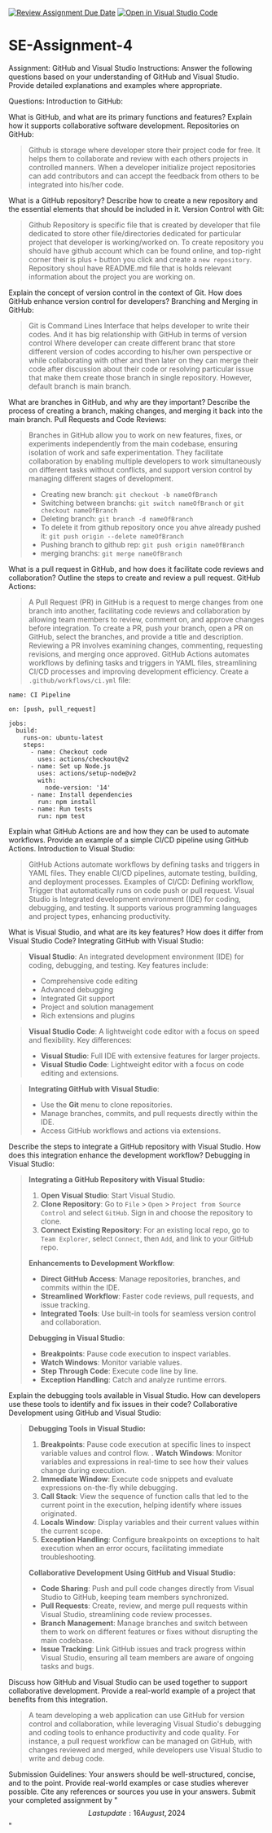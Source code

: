 [![Review Assignment Due Date](https://classroom.github.com/assets/deadline-readme-button-22041afd0340ce965d47ae6ef1cefeee28c7c493a6346c4f15d667ab976d596c.svg)](https://classroom.github.com/a/GvXCZgfk)
[![Open in Visual Studio Code](https://classroom.github.com/assets/open-in-vscode-2e0aaae1b6195c2367325f4f02e2d04e9abb55f0b24a779b69b11b9e10269abc.svg)](https://classroom.github.com/online_ide?assignment_repo_id=15555780&assignment_repo_type=AssignmentRepo)
# SE-Assignment-4
Assignment: GitHub and Visual Studio
Instructions:
Answer the following questions based on your understanding of GitHub and Visual Studio. Provide detailed explanations and examples where appropriate.

Questions:
Introduction to GitHub:

What is GitHub, and what are its primary functions and features? Explain how it supports collaborative software development.
Repositories on GitHub:
>Github is storage where developer store their project code for free. It helps them to collaborate and review with each others projects in controlled manners. When a developer initialize project repositories can add contributors and can accept the feedback from others to be integrated into his/her code.

What is a GitHub repository? Describe how to create a new repository and the essential elements that should be included in it.
Version Control with Git:
> Github Repository is specific file that is created by developer that file dedicated to store other file/directories dedicated for particular project that developer is working/worked on.
> To create repository you should have github account which can be found online, and top-right corner their is plus `+` button you click and create a `new repository`. Repository shoul have README.md file that is holds relevant information about the project you are working on.

Explain the concept of version control in the context of Git. How does GitHub enhance version control for developers?
Branching and Merging in GitHub:
>Git is Command Lines Interface that helps developer to write their codes. And it has big relationship with GitHub in terms of version control Where developer can create different branc that store different version of codes according to his/her own perspective or while collaborating with other and then later on they can merge their code after discussion about their code or resolving particular issue that make them create those branch in single repository. However, default branch is main branch.

What are branches in GitHub, and why are they important? Describe the process of creating a branch, making changes, and merging it back into the main branch.
Pull Requests and Code Reviews:
> Branches in GitHub allow you to work on new features, fixes, or experiments independently from the main codebase, ensuring isolation of work and safe experimentation. They facilitate collaboration by enabling multiple developers to work simultaneously on different tasks without conflicts, and support version control by managing different stages of development.
> - Creating new branch: ```git checkout -b nameOfBranch ```
> - Switching between branchs: ```git switch nameOfBranch``` or ```git checkout nameOfBranch```
> - Deleting branch: ```git branch -d nameOfBranch```
> - To delete it from github repository once you ahve already pushed it: ```git push origin --delete nameOfBranch```
> - Pushing branch to github rep: ```git push origin nameOfBranch```
> - merging branchs: ```git merge nameOfBranch```

What is a pull request in GitHub, and how does it facilitate code reviews and collaboration? Outline the steps to create and review a pull request.
GitHub Actions:
> A Pull Request (PR) in GitHub is a request to merge changes from one branch into another, facilitating code reviews and collaboration by allowing team members to review, comment on, and approve changes before integration. To create a PR, push your branch, open a PR on GitHub, select the branches, and provide a title and description. Reviewing a PR involves examining changes, commenting, requesting revisions, and merging once approved. 
>GitHub Actions automates workflows by defining tasks and triggers in YAML files, streamlining CI/CD processes and improving development efficiency.
> Create a `.github/workflows/ci.yml` file:
```
name: CI Pipeline

on: [push, pull_request]

jobs:
  build:
    runs-on: ubuntu-latest
    steps:
      - name: Checkout code
        uses: actions/checkout@v2
      - name: Set up Node.js
        uses: actions/setup-node@v2
        with:
          node-version: '14'
      - name: Install dependencies
        run: npm install
      - name: Run tests
        run: npm test
 ```



Explain what GitHub Actions are and how they can be used to automate workflows. Provide an example of a simple CI/CD pipeline using GitHub Actions.
Introduction to Visual Studio:
>GitHub Actions automate workflows by defining tasks and triggers in YAML files. They enable CI/CD pipelines, automate testing, building, and deployment processes.
> Examples of CI/CD: Defining workflow, Trigger that automatically runs on code push or pull request.
> Visual Studio is Integrated development environment (IDE) for coding, debugging, and testing. It supports various programming languages and project types, enhancing productivity.

What is Visual Studio, and what are its key features? How does it differ from Visual Studio Code?
Integrating GitHub with Visual Studio:
> **Visual Studio**: An integrated development environment (IDE) for coding, debugging, and testing. Key features include:
> - Comprehensive code editing
> - Advanced debugging
> - Integrated Git support
> - Project and solution management
> - Rich extensions and plugins

> **Visual Studio Code**: A lightweight code editor with a focus on speed and flexibility. Key differences:
> - **Visual Studio**: Full IDE with extensive features for larger projects.
> - **Visual Studio Code**: Lightweight editor with a focus on code editing and extensions.

> **Integrating GitHub with Visual Studio**: 
> - Use the **Git** menu to clone repositories.
> - Manage branches, commits, and pull requests directly within the IDE.
> - Access GitHub workflows and actions via extensions.


Describe the steps to integrate a GitHub repository with Visual Studio. How does this integration enhance the development workflow?
Debugging in Visual Studio:
> **Integrating a GitHub Repository with Visual Studio:**
> 
> 1. **Open Visual Studio**: Start Visual Studio.
> 2. **Clone Repository**: Go to `File` > `Open` > `Project from Source Control` and select `GitHub`. Sign in and choose the repository to clone.
> 3. **Connect Existing Repository**: For an existing local repo, go to `Team Explorer`, select `Connect`, then `Add`, and link to your GitHub repo.
> 
> **Enhancements to Development Workflow**:
> - **Direct GitHub Access**: Manage repositories, branches, and commits within the IDE.
> - **Streamlined Workflow**: Faster code reviews, pull requests, and issue tracking.
> - **Integrated Tools**: Use built-in tools for seamless version control and collaboration.
> 
> **Debugging in Visual Studio**:
> - **Breakpoints**: Pause code execution to inspect variables.
> - **Watch Windows**: Monitor variable values.
> - **Step Through Code**: Execute code line by line.
> - **Exception Handling**: Catch and analyze runtime errors.


Explain the debugging tools available in Visual Studio. How can developers use these tools to identify and fix issues in their code?
Collaborative Development using GitHub and Visual Studio:
> **Debugging Tools in Visual Studio:**
> 1. **Breakpoints**: Pause code execution at specific lines to inspect variable values and control flow.
> . **Watch Windows**: Monitor variables and expressions in real-time to see how their values change during execution.
> 3. **Immediate Window**: Execute code snippets and evaluate expressions on-the-fly while debugging.
> 4. **Call Stack**: View the sequence of function calls that led to the current point in the execution, helping identify where issues originated.
> 5. **Locals Window**: Display variables and their current values within the current scope.
> 6. **Exception Handling**: Configure breakpoints on exceptions to halt execution when an error occurs, facilitating immediate troubleshooting.
> 
> **Collaborative Development Using GitHub and Visual Studio:**
> - **Code Sharing**: Push and pull code changes directly from Visual Studio to GitHub, keeping team members synchronized.
> - **Pull Requests**: Create, review, and merge pull requests within Visual Studio, streamlining code review processes.
> - **Branch Management**: Manage branches and switch between them to work on different features or fixes without disrupting the main codebase.
> - **Issue Tracking**: Link GitHub issues and track progress within Visual Studio, ensuring all team members are aware of ongoing tasks and bugs.

Discuss how GitHub and Visual Studio can be used together to support collaborative development. Provide a real-world example of a project that benefits from this integration.
> A team developing a web application can use GitHub for version control and collaboration, while leveraging Visual Studio's debugging and coding tools to enhance productivity and code quality. For instance, a pull request workflow can be managed on GitHub, with changes reviewed and merged, while developers use Visual Studio to write and debug code.


Submission Guidelines:
Your answers should be well-structured, concise, and to the point.
Provide real-world examples or case studies wherever possible.
Cite any references or sources you use in your answers.
Submit your completed assignment by "$$
Last update: 16 August, 2024 $$"
